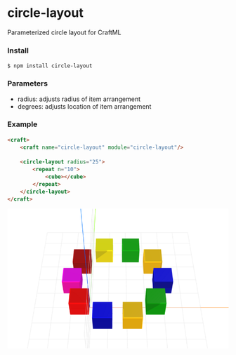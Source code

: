 # circle-layout
Parameterized circle layout for CraftML

### Install
    $ npm install circle-layout

### Parameters
- radius: adjusts radius of item arrangement
- degrees: adjusts location of item arrangement

### Example
```html
<craft>
    <craft name="circle-layout" module="circle-layout"/>
    
    <circle-layout radius="25">
        <repeat n="10">
            <cube></cube>
        </repeat>
    </circle-layout> 
</craft>
```

![example](example.png)

